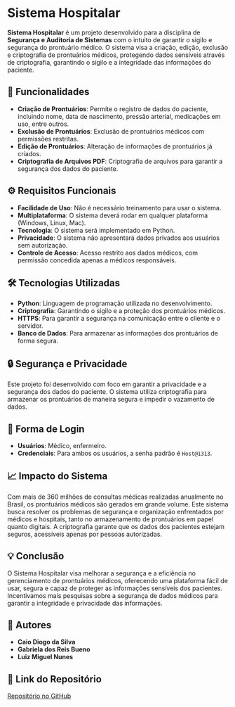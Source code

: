 # Sistema Hospitalar

**Sistema Hospitalar** é um projeto desenvolvido para a disciplina de **Segurança e Auditoria de Sistemas** com o intuito de garantir o sigilo e segurança do prontuário médico. O sistema visa a criação, edição, exclusão e criptografia de prontuários médicos, protegendo dados sensíveis através de criptografia, garantindo o sigilo e a integridade das informações do paciente.

## 🚀 Funcionalidades
- **Criação de Prontuários**: Permite o registro de dados do paciente, incluindo nome, data de nascimento, pressão arterial, medicações em uso, entre outros.
- **Exclusão de Prontuários**: Exclusão de prontuários médicos com permissões restritas.
- **Edição de Prontuários**: Alteração de informações de prontuários já criados.
- **Criptografia de Arquivos PDF**: Criptografia de arquivos para garantir a segurança dos dados do paciente.

## ⚙️ Requisitos Funcionais
- **Facilidade de Uso**: Não é necessário treinamento para usar o sistema.
- **Multiplataforma**: O sistema deverá rodar em qualquer plataforma (Windows, Linux, Mac).
- **Tecnologia**: O sistema será implementado em Python.
- **Privacidade**: O sistema não apresentará dados privados aos usuários sem autorização.
- **Controle de Acesso**: Acesso restrito aos dados médicos, com permissão concedida apenas a médicos responsáveis.

## 🛠️ Tecnologias Utilizadas
- **Python**: Linguagem de programação utilizada no desenvolvimento.
- **Criptografia**: Garantindo o sigilo e a proteção dos prontuários médicos.
- **HTTPS**: Para garantir a segurança na comunicação entre o cliente e o servidor.
- **Banco de Dados**: Para armazenar as informações dos prontuários de forma segura.

## 🔒 Segurança e Privacidade
Este projeto foi desenvolvido com foco em garantir a privacidade e a segurança dos dados do paciente. O sistema utiliza criptografia para armazenar os prontuários de maneira segura e impedir o vazamento de dados.

## 📩 Forma de Login
- **Usuários**: Médico, enfermeiro.
- **Credenciais**: Para ambos os usuários, a senha padrão é `Host@1313`.

## 📈 Impacto do Sistema
Com mais de 360 milhões de consultas médicas realizadas anualmente no Brasil, os prontuários médicos são gerados em grande volume. Este sistema busca resolver os problemas de segurança e organização enfrentados por médicos e hospitais, tanto no armazenamento de prontuários em papel quanto digitais. A criptografia garante que os dados dos pacientes estejam seguros, acessíveis apenas por pessoas autorizadas.

## 💡 Conclusão
O Sistema Hospitalar visa melhorar a segurança e a eficiência no gerenciamento de prontuários médicos, oferecendo uma plataforma fácil de usar, segura e capaz de proteger as informações sensíveis dos pacientes. Incentivamos mais pesquisas sobre a segurança de dados médicos para garantir a integridade e privacidade das informações.

## 👥 Autores
- **Caio Diogo da Silva**
- **Gabriela dos Reis Bueno**
- **Luiz Miguel Nunes**

## 📂 Link do Repositório
[Repositório no GitHub](https://github.com/luizmigueldev/ProjetoSeguranca)
